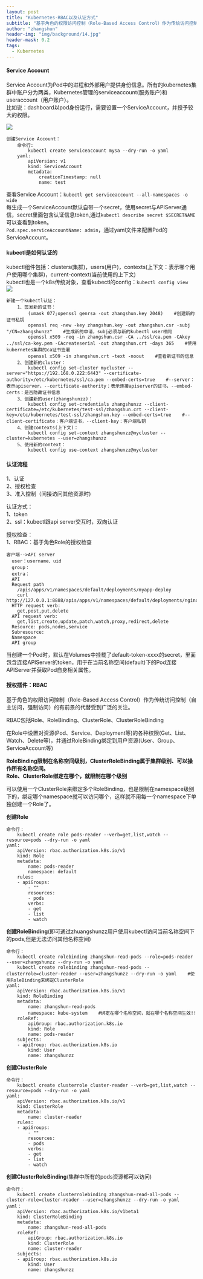 ```yaml
---
layout: post
title: "Kubernetes-RBAC以及认证方式"
subtitle: "基于角色的权限访问控制（Role-Based Access Control）作为传统访问控制（自主访问，强制访问）的有前景的代替受到广泛的关注。"
author: "zhangshun"
header-img: "img/background/14.jpg"
header-mask: 0.2
tags:
  - Kubernetes
---
```


#### Service Account


Service Account为Pod中的进程和外部用户提供身份信息。所有的kubernetes集群中账户分为两类，Kubernetes管理的serviceaccount(服务账户)和useraccount（用户账户）。<br>
比如说：dashboard以pod身份运行，需要设置一个ServiceAccount，并授予较大的权限。

![](/img/in-post/2019-09-05-Kubernetes-RBAC以及认证方式/ServiceAccount.png)

```
创建Service Account：
	命令行:
		kubectl create serviceaccount mysa --dry-run -o yaml
	yaml:
		apiVersion: v1
		kind: ServiceAccount
		metadata:
			creationTimestamp: null
			name: test
```

查看Service Account：`kubectl get serviceaccount --all-namespaces -o wide`<br>
每生成一个ServiceAccount默认自带一个secret，使用secret与APIServer通信，secret里面包含认证信息token,通过`kubectl describe secret $SECRETNAME`可以查看到token。<br>
`Pod.spec.serviceAccountName: admin`，通过yaml文件来配置Pod的ServiceAccount。

#### kubectl是如何认证的

kubectl组件包括：clusters(集群)，users(用户)，contexts(上下文：表示哪个用户使用哪个集群)，current-context(当前使用的上下文)<br>
kubectl也是一个k8s传统对象，查看kubectl的config：`kubectl config view`<br>
![](/img/in-post/2019-09-05-Kubernetes-RBAC以及认证方式/Kubectl.png)

```
新建一个kubectl认证：
    1、签发新的证书：
        (umask 077;openssl genrsa -out zhangshun.key 2048)    #创建新的证书私钥
        openssl req -new -key zhangshun.key -out zhangshun.csr -subj "/CN=zhangshunzz"    #生成新的申请，subj必须与新的kubectl user相同
        openssl x509 -req -in zhangshun.csr -CA ../ssl/ca.pem -CAkey ../ssl/ca-key.pem -CAcreateserial -out zhangshun.crt -days 365    #使用kubernetes集群的ca证书签署
        openssl x509 -in zhangshun.crt -text -noout    #查看新证书的信息
    2、创建新的cluster：
        kubectl config set-cluster mycluster --server="https://192.168.0.222:6443" --certificate-authority=/etc/kubernetes/ssl/ca.pem --embed-certs=true    #--server：表示apiserver，--certificate-authority：表示连接apiserver的证书，--embed-certs：是否隐藏证书信息
    3、创建新的user(zhangshunzz)：
        kubectl config set-credentials zhangshunzz --client-certificate=/etc/kubernetes/test-ssl/zhangshun.crt --client-key=/etc/kubernetes/test-ssl/zhangshun.key --embed-certs=true    #--client-certificate：客户端证书，--client-key：客户端私钥
    4、创建contexts(上下文)：
        kubectl config set-context zhangshunzz@mycluster --cluster=kubernetes --user=zhangshunzz
    5、使用新的context：
        kubectl config use-context zhangshunzz@mycluster
```

#### 认证流程

1、认证<br>
2、授权检查<br>
3、准入控制（间接访问其他资源时)

认证方式：<br>
1、token<br>
2、ssl：kubectl跟api server交互时，双向认证

授权检查：<br>
1、RBAC：基于角色Role的授权检查

```
客户端-->API server
  user：username、uid
  group：
  extra：
  API
  Request path
    /apis/apps/v1/namespaces/default/deployments/myapp-deploy
    curl http://127.0.0.1:8888/apis/apps/v1/namespaces/default/deployments/nginx
  HTTP request verb:
    get,post,put,delete
  API request verb:
    get,list,create,update,patch,watch,proxy,redirect,delete
  Resource: pods,nodes,service
  Subresource:
  Namespace
  API group
```

当创建一个Pod时，默认在Volumes中挂载了default-token-xxxx的secret，里面包含连接APIServer的token，用于在当前名称空间(default)下的Pod连接APIServer并获取Pod自身相关属性。

#### 授权插件：RBAC

基于角色的权限访问控制（Role-Based Access Control）作为传统访问控制（自主访问，强制访问）的有前景的代替受到广泛的关注。<br>

RBAC包括Role、RoleBinding、ClusterRole、ClusterRoleBinding<br>

在Role中设置对资源(Pod、Service、Deployment等)的各种权限(Get、List、Watch、Delete等)，并通过RoleBinding绑定到用户资源(User、Group、ServiceAccount等)

**RoleBinding限制在名称空间级别，ClusterRoleBinding属于集群级别、可以操作所有名称空间。**<br>
**Role、ClusterRole绑定在哪个，就限制在哪个级别**

可以使用一个ClusterRole来绑定多个RoleBinding，也是限制在namespace级别下的，绑定哪个namespace就可以访问哪个，这样就不用每一个namespace下单独创建一个Role了。

**创建Role**<br>
```
命令行：
	kubectl create role pods-reader --verb=get,list,watch --resource=pods --dry-run -o yaml 
yaml:
	apiVersion: rbac.authorization.k8s.io/v1
	kind: Role
	metadata:
		name: pods-reader
		namespace: default
	rules:
	- apiGroups:
		- ""
		resources:
		- pods
		verbs:
		- get
		- list
		- watch
```

**创建RoleBinding**(即可通过zhuangshunzz用户使用kubectl访问当前名称空间下的pods,但是无法访问其他名称空间)<br>
```
命令行：
	kubectl create rolebinding zhangshun-read-pods --role=pods-reader --user=zhangshunzz --dry-run -o yaml
	kubectl create rolebinding zhangshun-read-pods --clusterrole=cluster-reader --user=zhangshunzz --dry-run -o yaml    #使用RoleBinding来绑定ClusterRole
yaml:
	apiVersion: rbac.authorization.k8s.io/v1
	kind: RoleBinding
	metadata:
		name: zhangshun-read-pods
		namespace: kube-system    #绑定在哪个名称空间，就在哪个名称空间生效!!
	roleRef:
		apiGroup: rbac.authorization.k8s.io
		kind: Role
  		name: pods-reader
	subjects:
	- apiGroup: rbac.authorization.k8s.io
		kind: User
		name: zhangshunzz
```

**创建ClusterRole**<br>

```
命令行：
	kubectl create clusterrole cluster-reader --verb=get,list,watch --resource=pods --dry-run -o yaml
yaml:
	apiVersion: rbac.authorization.k8s.io/v1
	kind: ClusterRole
	metadata:
		name: cluster-reader
	rules:
	- apiGroups:
		- ""
		resources:
		- pods
		verbs:
		- get
		- list
		- watch
```

**创建ClusterRoleBinding**(集群中所有的pods资源都可以访问)<br>

```
命令行：
	kubectl create clusterrolebinding zhangshun-read-all-pods --cluster-role=cluster-reader --user=zhangshunzz --dry-run -o yaml
yaml：
	apiVersion: rbac.authorization.k8s.io/v1beta1
	kind: ClusterRoleBinding
	metadata:
		name: zhangshun-read-all-pods
	roleRef:
		apiGroup: rbac.authorization.k8s.io
		kind: ClusterRole
		name: cluster-reader
	subjects:
	- apiGroup: rbac.authorization.k8s.io
		kind: User
		name: zhangshunzz
```